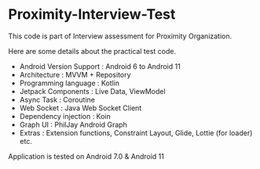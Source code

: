 # Proximity-Interview-Test

This code is part of Interview assessment for Proximity Organization.

Here are some details about the practical test code.
- Android Version Support : Android 6 to Android 11
- Architecture : MVVM + Repository
- Programming language : Kotlin
- Jetpack Components : Live Data, ViewModel
- Async Task : Coroutine
- Web Socket : Java Web Socket Client
- Dependency injection : Koin
- Graph UI : PhilJay Android Graph
- Extras : Extension functions, Constraint Layout, Glide, Lottie (for loader) etc.

Application is tested on Android 7.0 & Android 11